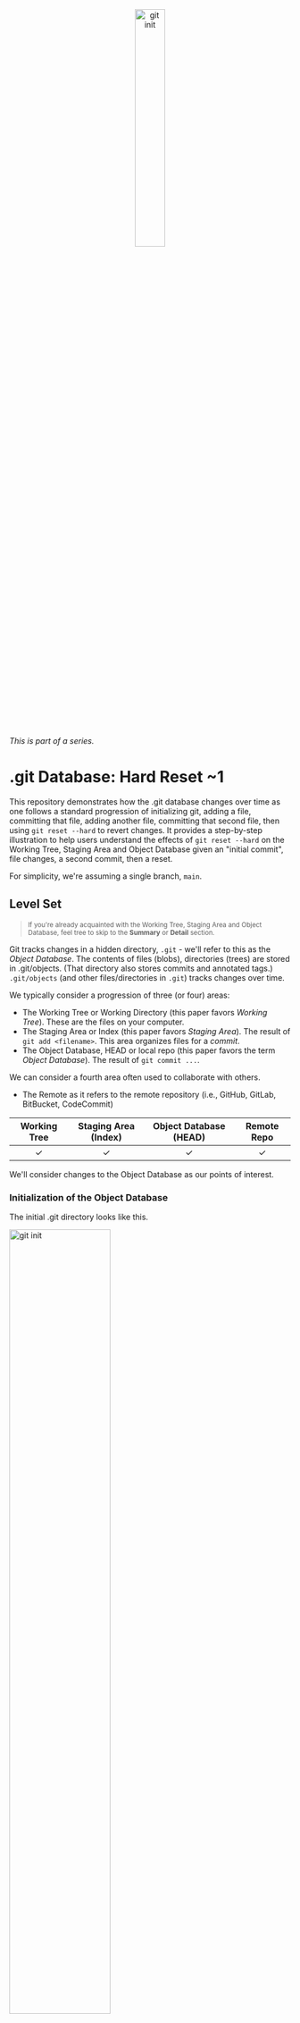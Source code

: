 <div style="text-align: center;">
  <img src="images/github-portfolio-db-series.png" alt="git init" width="33%">
</div>

*This is part of a series.*

# .git Database: Hard Reset ~1
This repository demonstrates how the .git database changes over time as one follows a standard progression of initializing git, adding a file, committing that file, adding another file, committing that second file, then using `git reset --hard` to revert changes. It provides a step-by-step illustration to help users understand the effects of `git reset --hard` on the Working Tree, Staging Area and Object Database given an "initial commit", file changes, a second commit, then a reset.

For simplicity, we're assuming a single branch, `main`.

## Level Set
<small>

> If you're already acquainted with the Working Tree, Staging Area and Object Database, feel tree to skip to the **Summary** or **Detail** section.
</small>
 
Git tracks changes in a hidden directory, `.git` - we'll refer to this as the *Object Database*. The contents of files (blobs), directories (trees) are stored in .git/objects. (That directory also stores commits and annotated tags.) `.git/objects` (and other files/directories in `.git`) tracks changes over time.

 We typically consider a progression of three (or four) areas:
   - The Working Tree or Working Directory (this paper favors *Working Tree*). These are the files on your computer.
   - The Staging Area or Index (this paper favors *Staging Area*). The result of `git add <filename>`. This area organizes files for a *commit*.
   - The Object Database, HEAD or local repo (this paper favors the term *Object Database*). The result of `git commit ...`.

We can consider a fourth area often used to collaborate with others.
   - The Remote as it refers to the remote repository (i.e., GitHub, GitLab, BitBucket, CodeCommit)

| Working Tree   | Staging Area (Index) | Object Database (HEAD) | Remote Repo |
|:--------------:|:--------------------:|:-----------------:|:-----------:|
|       ✓        |        ✓             |         ✓         |         ✓   |

We'll consider changes to the Object Database as our points of interest.

### Initialization of the Object Database
The initial .git directory looks like this.

<img src="images/git-init.png" alt="git init" width="60%">

The *directories* that change in the `.git` folder (or are added) are:
```
- logs
- objects
- refs
```
The *files* that change in the `.git` folder (or are added) are:
```
- COMMIT_EDITMSG
- config
- index
- ORIG-HEAD
```
Given that, our analysis won't be concerned with:
```
- hooks (directory)
- info (directory)
- description (file)
- HEAD (file)
```
## Summary

## Detail
Each section will contain a brief analysis of the changes to both `.git` and the working tree.

### Our Steps
```
git init
echo "README" > "README.md"
git add README.md
git commit -m "Initial commit"
echo "Lorem ipsum" > "example.txt"
git add example.txt
git commit -m "Add example.txt"
git reset --hard HEAD~1
```
<!-- git init: snapshots/explore-reset-hard/20241018175532 -->
<!-- echo "README": snapshots/explore-reset-hard/20241018175533 -->
<!-- git add README.md: snapshots/explore-reset-hard/20241018175534 -->
<!-- git commit -m "Initial commit": snapshots/explore-reset-hard/20241018175535 -->
<!-- echo "Lorem ipsum" > "example.txt": snapshots/explore-reset-hard/20241018175536 -->
<!-- git add example.txt: snapshots/explore-reset-hard/20241018175537 -->
<!-- git commit -m "Add example.txt": snapshots/explore-reset-hard/20241018175538 -->
<!-- git reset --hard HEAD~1: snapshots/explore-reset-hard/20241018175539 -->

<!-- 
The Log: source/repos/github-portfolio/github-lab-snapshots/explore-reset-hard
Friday 2024-10-18 17:55:32

[2024-10-18 17:55:32] explore-reset-hard: git init
[2024-10-18 17:55:32] Initialized
[2024-10-18 17:55:32] Files from  have been copied to snapshots/explore-reset-hard/20241018175532

[2024-10-18 17:55:33] explore-reset-hard: echo "README" > "README.md"
[2024-10-18 17:55:33]
[2024-10-18 17:55:33] Files from  have been copied to snapshots/explore-reset-hard/20241018175533

[2024-10-18 17:55:34] explore-reset-hard: git add README.md
[2024-10-18 17:55:34]
[2024-10-18 17:55:34] Files from  have been copied to snapshots/explore-reset-hard/20241018175534

[2024-10-18 17:55:35] explore-reset-hard: git commit -m "Initial commit"
[2024-10-18 17:55:35] [main
[2024-10-18 17:55:35] Files from  have been copied to snapshots/explore-reset-hard/20241018175535

[2024-10-18 17:55:36] explore-reset-hard: echo "Lorem ipsum" > "example.txt"
[2024-10-18 17:55:36]
[2024-10-18 17:55:36] Files from  have been copied to snapshots/explore-reset-hard/20241018175536

[2024-10-18 17:55:37] explore-reset-hard: git add example.txt
[2024-10-18 17:55:37]
[2024-10-18 17:55:37] Files from  have been copied to snapshots/explore-reset-hard/20241018175537

[2024-10-18 17:55:38] explore-reset-hard: git commit -m "Add example.txt"
[2024-10-18 17:55:38] [main
[2024-10-18 17:55:38] Files from  have been copied to snapshots/explore-reset-hard/20241018175538

[2024-10-18 17:55:39] explore-reset-hard: git reset --hard HEAD~1
[2024-10-18 17:55:39] HEAD
[2024-10-18 17:55:39] Files from  have been copied to snapshots/explore-reset-hard/20241018175539
-->
#### Understanding `git init`
As we saw earlier, the initial `.git` directory looks like this.

<img src="images/git-init.png" alt="git init" width="60%">

Rather than discuss what each of these elements are, we'll discuss them in the context of changes over time only as items are updated or added.

#### Change #1 to the Working Tree `echo "README" > "README.md"`
Creating a new `README.md` file has no impact on `.git`. This is simply a change to the *Working Tree*. At this juncture, the object database is unaffected. However, git does know about the change as evidenced by `git status`. It marks `README.md` as an *Untracked file* and gives us a hint for what to do next. Namely, `git add <file>`.

<img src="images/git-status.png" alt="git status">

#### Understanding `git add README.md`
This is a fairly important stage in the process, and one that some git "helper" tools gloss over by combining the steps `git add <file>` and `git commit ...`. As version control tools go, the `add` step is somewhat unique to git, and a powerful tool to organize a commit.

Executing `git add README.md` impacts two items.
- An object is added to the `objects` subdirectory, e845566c06f9bf557d35e8292c37cf05d97a9769. This blob is the SHA-1 hash of metadata and the file contents.
- The `index` file is added. This file is tracking the changes we're introducing for a future commit.

> 📝 **Note**
> *We'll see this same object (e845566c06f9bf557d35e8292c37cf05d97a9769) in other repos in this series as the contents and metadata are the same.*

<img src="images/git-add-readme.png" alt="git add readme">

##### The e8 object
The object, `e845566c06f9bf557d35e8292c37cf05d97a9769`, is the result of applying SHA-1 to the README.md file. You can garner the same has value by using `git hash-object` on the file to understand how the hash is created. (There's a bit more to `git hash-object` than simply calculating the hash using `shasum` as it leverages metadata for its computation, specifically, `blob <size>\0<content>`.)

<img src="images/git-hash-object-readme.png" alt="git add readme" width="70%">

Note that Git uses the first two characters of the hash as the subdirectory to allow for an even distribution of folders. There are 256 possible combinations of the first two characters. (The math: each of the two characters can be a value 0-9, a-f, or a hex value. There are 16 values possible for each, so 16*16.)

##### The `index` file
The `index` file makes an appearance! This is an indication that we're introducing changes in our *Staging Area*. These changes are not yet committed. Think of the staging area as a place to organize the files you plan to commit. You can add files one at a time to organize your commit at a granular level (rather than just invoking `git add .` from the root folder in the project).

You can't `cat` the `.git/index` file obtaining any sensible results. However, you can run the following to understand the contents:

```bash
git ls-files --stage
```
So, we have our blob (`.git/objects` and an indication of what we want to commit `index`). Let's go ahead and commit these changes.

#### Understanding `git commit -m "Initial commit"`
With `git commit`, we see even more changes to the Object Database.

<img src="images/git-commit.png" alt="git commit">

- Our `e8` object remains intact, but we have two new objects beginning with `9b` and `c5`.
- `refs/heads` now has a file `main`.
- There's a new file, `COMMIT_EDITMSG`.
- The `index` file that was introduced in the prior step (`git add <filename>`) has changed.
- There's a new `logs` directory with several additions.

Let's look at each of these in turn.

##### `.git/objects` changes
Two new objects appear in the objects folder:
```bash
- 9bd9e28a95ee603c5e584689c84d6b9c4acee7cd
- c579c1f279dc5f12344387f49572b64049f4a8e1
```

We've covered the blob above, so won't consider that now.

We can use a shell utility, `git-discover-object-types.sh`, to iterate over the objects and discover their types. (*The shell script, `git-discover-object-types.sh`, is available in this repo: https://github.com/pgurnig/github-lab.*)

<img src="images/git-discover-object-types.png" alt="git discover object types">

We have two new types: a tree and a commit. Let's review each.

###### The tree object - new object
When we `git cat-file -p <hash>` on the tree, the output shows a reference to the prior `e84556` hash, which is our `README.md` file.

<img src="images/git-cat-tree-p-9bd9e2.png" alt="git cat tree">

###### The commit object - new object
When we `git cat-file -p <hash>` on the commit, the output shows the commit message with a reference to the hash of the root tree.

<img src="images/git-cat-commit-p-c579c1.png" alt="git cat commit">

<br />
<small>

> 📝 **Additional Info**
> Beyond the scope of this topic, but interesting to understand is reverse engineering the name of the tree. In the example above, `git cat-file -p` on the hash of the tree only shows information about the README blob, not the directory name associated to the tree. <br /><br />
> The following screenshot shows how we can arrive at the name of the directory by first getting the hash of the root tree, then plugging that into `git ls-tree`. Note that the example below is based on a different repo!<br /><br />
> <img src="images/git-get-directory-names.png" alt="git get directory names">

</small>

##### The new `logs/refs/heads/main` file
In his book *Building Git*, James Coglan explains the file at logs/refs/heads this way:

<small>

> These files contain a log of every time a ref — that is, a reference,
something that points to a commit, like HEAD or a branch name — changes its
value.
</small>

If we `cat` the contents of the file, we see something like this:
```
0000000000000000000000000000000000000000 c579c1f279dc5f12344387f49572b64049f4a8e1 J Doe <jdoe@example.com> 1729299335 -0700      commit (initial): Initial commit
```

Let's break down the elements:
- `0000000000000000000000000000000000000000`: This is the previous commit. All zeroes means that there was no previous commit.
- `c579c1f279dc5f12344387f49572b64049f4a8e1`: This commit that we saw above.
- `J Doe <jdoe@example.com>`: The name of the committer.
- `1729299335`: The UNIX timestamp.
- `commit (initial): Initial commit`: The initial commit message.


##### Introducing `COMMIT_EDITMSG`
The file, COMMIT_EDITMSG, represents file storage for your commit message. It's helpful to consider two different methods of submitting a commit.
1. `git commit -m "My commit message"`
2. `git commit`

In the first case, no editor is invoked, but the `-m` represents the switch for "My commit message" which is saved to COMMIT_EDITMSG. If you were to subsequently `git commit --amend`, COMMIT_EDITMSG would contain the text "My commit message" and use it as part of default text.

#### Change #2 to the working tree `echo "Lorem ipsum" > "example.txt"`
#### Understanding `git add example.txt`
#### Understanding `git commit -m "Add example.txt"`
#### Understanding `git reset --hard HEAD~1`
